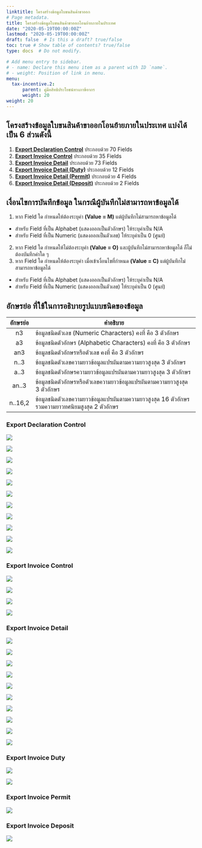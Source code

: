 ```yaml
---
linktitle: โครงสร้างข้อมูลใบขนสินค้าขาออก
# Page metadata.
title: โครงสร้างข้อมูลใบขนสินค้าขาออกโอนย้ายภายในประเทศ 
date: "2020-05-19T00:00:00Z"
lastmod: "2020-05-19T00:00:00Z"
draft: false  # Is this a draft? true/false
toc: true # Show table of contents? true/false
type: docs  # Do not modify.

# Add menu entry to sidebar.
# - name: Declare this menu item as a parent with ID `name`.
# - weight: Position of link in menu.
menu:
  tax-incentive.2:
      parent: คู่มือสิทธิประโยชน์ทางภาษีอากร  
      weight: 20
weight: 20
---
```



## โครงสร้างข้อมูลใบขนสินค้าขาออกโอนย้ายภายในประเทศ แบ่งได้เป็น 6 ส่วนดังนี้

1. [**Export Declaration Control**](#export-declaration-control)	ประกอบด้วย	70 Fields
2. [**Export Invoice Control**](#export-invoice-control)	ประกอบด้วย	35 Fields
3. [**Export Invoice Detail**](#export-invoice-detail)	ประกอบด้วย	73 Fields
4. [**Export Invoice Detail (Duty)**](#export-invoice-duty)	ประกอบด้วย	12 Fields
5. [**Export Invoice Detail (Permit)**](#export-invoice-permit)	ประกอบด้วย	 4 Fields
6. [**Export Invoice Detail (Deposit)**](#export-invoice-deposit)	ประกอบด้วย	 2 Fields

## เงื่อนไขการบันทึกข้อมูล ในกรณีผู้บันทึกไม่สามารถหาข้อมูลได้

1. หาก Field ใด กำหนดให้ต้องระบุค่า **(Value = M)** แต่ผู้บันทึกไม่สามารถหาข้อมูลได้
- สำหรับ Field ที่เป็น Alphabet (แสดงออกเป็นตัวอักษร) ให้ระบุค่าเป็น N/A 
- สำหรับ Field ที่เป็น Numeric (แสดงออกเป็นตัวเลข) ให้ระบุค่าเป็น 0 (ศูนย์)
2. หาก Field ใด กำหนดให้ไม่ต้องระบุค่า **(Value = O)** และผู้บันทึกไม่สามารถหาข้อมูลได้ ก็ไม่ต้องบันทึกค่าใด ๆ 
3. หาก Field ใด กำหนดให้ต้องระบุค่า เมื่อเข้าเงื่อนไขที่กำหนด **(Value = C)** แต่ผู้บันทึกไม่สามารถหาข้อมูลได้
- สำหรับ Field ที่เป็น Alphabet (แสดงออกเป็นตัวอักษร) ให้ระบุค่าเป็น N/A 
-  สำหรับ Field ที่เป็น Numeric (แสดงออกเป็นตัวเลข) ให้ระบุค่าเป็น 0 (ศูนย์)
	
## อักษรย่อ ที่ใช้ในการอธิบายรูปแบบชนิดของข้อมูล

|  อักษรย่อ   |	คำอธิบาย  |
|:------------:|----------------------------|
|n3 |ข้อมูลชนิดตัวเลข (Numeric Characters) คงที่ คือ 3 ตัวอักษร|
|a3  |	ข้อมูลชนิดตัวอักษร (Alphabetic Characters) คงที่ คือ 3 ตัวอักษร|
|an3  |	ข้อมูลชนิดตัวอักษรหรือตัวเลข คงที่ คือ 3 ตัวอักษร|
|n..3|	ข้อมูลชนิดตัวเลขความยาวข้อมูลแปรผันตามความยาวสูงสุด 3 ตัวอักษร|
|a..3|	ข้อมูลชนิดตัวอักษรความยาวข้อมูลแปรผันตามความยาวสูงสุด 3 ตัวอักษร|
|an..3  |	ข้อมูลชนิดตัวอักษรหรือตัวเลขความยาวข้อมูลแปรผันตามความยาวสูงสุด 3 ตัวอักษร|
|n..16,2|ข้อมูลชนิดตัวเลขความยาวข้อมูลแปรผันตามความยาวสูงสุด 16 ตัวอักษรรวมความยาวทศนิยมสูงสุด 2 ตัวอักษร|




### Export Declaration Control 

![](https://github.com/ecs-support/knowledge-center/raw/master/img/e-tax-incentive/e-tax-incentivejpg_Page5.jpg)

![](https://github.com/ecs-support/knowledge-center/raw/master/img/e-tax-incentive/e-tax-incentivejpg_Page6.jpg)

![](https://github.com/ecs-support/knowledge-center/raw/master/img/e-tax-incentive/e-tax-incentivejpg_Page7.jpg)

![](https://github.com/ecs-support/knowledge-center/raw/master/img/e-tax-incentive/e-tax-incentivejpg_Page8.jpg)

![](https://github.com/ecs-support/knowledge-center/raw/master/img/e-tax-incentive/e-tax-incentivejpg_Page9.jpg)

![](https://github.com/ecs-support/knowledge-center/raw/master/img/e-tax-incentive/e-tax-incentivejpg_Page10.jpg)


![](https://github.com/ecs-support/knowledge-center/raw/master/img/e-tax-incentive/e-tax-incentivejpg_Page11.jpg)

![](https://github.com/ecs-support/knowledge-center/raw/master/img/e-tax-incentive/e-tax-incentivejpg_Page12.jpg)

![](https://github.com/ecs-support/knowledge-center/raw/master/img/e-tax-incentive/e-tax-incentivejpg_Page13.jpg)


![](https://github.com/ecs-support/knowledge-center/raw/master/img/e-tax-incentive/e-tax-incentivejpg_Page14.jpg)


![](https://github.com/ecs-support/knowledge-center/raw/master/img/e-tax-incentive/e-tax-incentivejpg_Page15.jpg)



### Export Invoice Control

![](https://github.com/ecs-support/knowledge-center/raw/master/img/e-tax-incentive/e-tax-incentivejpg_Page16.jpg)

![](https://github.com/ecs-support/knowledge-center/raw/master/img/e-tax-incentive/e-tax-incentivejpg_Page17.jpg)

![](https://github.com/ecs-support/knowledge-center/raw/master/img/e-tax-incentive/e-tax-incentivejpg_Page18.jpg)

![](https://github.com/ecs-support/knowledge-center/raw/master/img/e-tax-incentive/e-tax-incentivejpg_Page19.jpg)


### Export Invoice Detail

![](https://github.com/ecs-support/knowledge-center/raw/master/img/e-tax-incentive/e-tax-incentivejpg_Page20.jpg)

![](https://github.com/ecs-support/knowledge-center/raw/master/img/e-tax-incentive/e-tax-incentivejpg_Page21.jpg)

![](https://github.com/ecs-support/knowledge-center/raw/master/img/e-tax-incentive/e-tax-incentivejpg_Page22.jpg)

![](https://github.com/ecs-support/knowledge-center/raw/master/img/e-tax-incentive/e-tax-incentivejpg_Page23.jpg)

![](https://github.com/ecs-support/knowledge-center/raw/master/img/e-tax-incentive/e-tax-incentivejpg_Page24.jpg)

![](https://github.com/ecs-support/knowledge-center/raw/master/img/e-tax-incentive/e-tax-incentivejpg_Page25.jpg)

![](https://github.com/ecs-support/knowledge-center/raw/master/img/e-tax-incentive/e-tax-incentivejpg_Page26.jpg)

![](https://github.com/ecs-support/knowledge-center/raw/master/img/e-tax-incentive/e-tax-incentivejpg_Page27.jpg)

![](https://github.com/ecs-support/knowledge-center/raw/master/img/e-tax-incentive/e-tax-incentivejpg_Page28.jpg)

![](https://github.com/ecs-support/knowledge-center/raw/master/img/e-tax-incentive/e-tax-incentivejpg_Page29-1.jpg)



### Export Invoice Duty

![](https://github.com/ecs-support/knowledge-center/raw/master/img/e-tax-incentive/e-tax-incentivejpg_Page29-2.jpg)

![](https://github.com/ecs-support/knowledge-center/raw/master/img/e-tax-incentive/e-tax-incentivejpg_Page30.jpg)

### Export Invoice Permit

![](https://github.com/ecs-support/knowledge-center/raw/master/img/e-tax-incentive/e-tax-incentivejpg_Page31.jpg)


### Export Invoice Deposit

![](https://github.com/ecs-support/knowledge-center/raw/master/img/e-tax-incentive/e-tax-incentivejpg_Page32.jpg)
